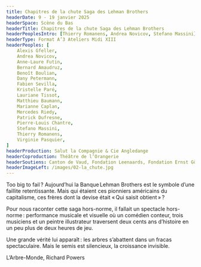 ```yaml
---
title: Chapitres de la chute Saga des Lehman Brothers
headerDate: 9 - 19 janvier 2025
headerSpace: Scène du Bas
headerTitle: Chapitres de la chute Saga des Lehman Brothers
headerPeoplesIntro: [Thierry Romanens, Andrea Novicov, Stefano Massini]
headerType: Format A’3 Ateliers Midi XIII
headerPeoples: [
    Alexis Gfeller,
    Andrea Novicov,
    Anne-Laure Futin,
    Bernard Amaudruz,
    Benoît Boulian,
    Dany Petermann,
    Fabien Sevilla,
    Kristelle Paré,
    Lauriane Tissot,
    Matthieu Baumann,
    Marianne Caplan,
    Mercedes Riedy,
    Patrick Dufresne,
    Pierre-Louis Chantre,
    Stefano Massini,
    Thierry Romanens,
    Virginie Pasquier,
]
headerProduction: Salut la Compagnie & Cie Angledange
headerCoproduction: Théâtre de l’Orangerie
headerSoutiens: Canton de Vaud, Fondation Leenaards, Fondation Ernst Göhner, SSA, Fondation Michalski
headerImageLeft: /images/02-la_chute.jpg
---
```



Too big to fail ? Aujourd’hui la Banque Lehman Brothers est le symbole d’une faillite retentissante. Mais qui étaient ces pionniers américains du capitalisme, ces frères dont la devise était « Qui saisit obtient » ?

Pour nous raconter cette saga hors-norme, il fallait un spectacle hors-norme : performance musicale et visuelle où un comédien conteur, trois musiciens et un peintre illustrateur traversent deux cents ans d’histoire en un peu plus de deux heures de jeu.

Une grande vérité lui apparaît : les arbres s’abattent dans un fracas spectaculaire. Mais le semis est silencieux, la croissance invisible.

L’Arbre-Monde, Richard Powers
